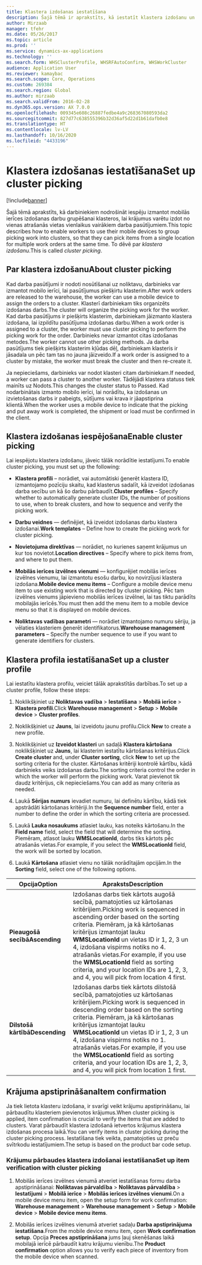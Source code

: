 ```yaml
---
title: Klastera izdošanas iestatīšana
description: Šajā tēmā ir aprakstīts, kā iestatīt klastera izdošanu un kā piemērot krājumu apstiprinājumu ar klastera izdošanu.
author: Mirzaab
manager: tfehr
ms.date: 05/26/2017
ms.topic: article
ms.prod: ''
ms.service: dynamics-ax-applications
ms.technology: ''
ms.search.form: WHSClusterProfile, WHSRFAutoConfirm, WHSWorkCluster
audience: Application User
ms.reviewer: kamaybac
ms.search.scope: Core, Operations
ms.custom: 269384
ms.search.region: Global
ms.author: mirzaab
ms.search.validFrom: 2016-02-28
ms.dyn365.ops.version: AX 7.0.0
ms.openlocfilehash: 009345e608c26887fedbe4a9c268367080593da2
ms.sourcegitcommit: 827d77c638555396b32d36af5d22d1b61dafb0e8
ms.translationtype: HT
ms.contentlocale: lv-LV
ms.lasthandoff: 10/16/2020
ms.locfileid: "4433196"
---
```

# <a name="set-up-cluster-picking"></a><span data-ttu-id="e4c73-103">Klastera izdošanas iestatīšana</span><span class="sxs-lookup"><span data-stu-id="e4c73-103">Set up cluster picking</span></span>

[!include[banner](../includes/banner.md)]

<span data-ttu-id="e4c73-104">Šajā tēmā aprakstīts, kā darbiniekiem nodrošināt iespēju izmantot mobilās ierīces izdošanas darbu grupēšanai klasteros, lai krājumus varētu izdot no vienas atrašanās vietas vienlaikus vairākiem darba pasūtījumiem.</span><span class="sxs-lookup"><span data-stu-id="e4c73-104">This topic describes how to enable workers to use their mobile devices to group picking work into clusters, so that they can pick items from a single location for multiple work orders at the same time.</span></span> <span data-ttu-id="e4c73-105">To dēvē par *klastera izdošanu*.</span><span class="sxs-lookup"><span data-stu-id="e4c73-105">This is called *cluster picking*.</span></span>

## <a name="about-cluster-picking"></a><span data-ttu-id="e4c73-106">Par klastera izdošanu</span><span class="sxs-lookup"><span data-stu-id="e4c73-106">About cluster picking</span></span>

<span data-ttu-id="e4c73-107">Kad darba pasūtījumi ir nodoti nosūtīšanai uz noliktavu, darbinieks var izmantot mobilo ierīci, lai pasūtījumus piešķirtu klasterim.</span><span class="sxs-lookup"><span data-stu-id="e4c73-107">After work orders are released to the warehouse, the worker can use a mobile device to assign the orders to a cluster.</span></span> <span data-ttu-id="e4c73-108">Klasterī darbiniekam tiks organizēts izdošanas darbs.</span><span class="sxs-lookup"><span data-stu-id="e4c73-108">The cluster will organize the picking work for the worker.</span></span> <span data-ttu-id="e4c73-109">Kad darba pasūtījums ir piešķirts klasterim, darbiniekam jāizmanto klastera izdošana, lai izpildītu pasūtījuma izdošanas darbu.</span><span class="sxs-lookup"><span data-stu-id="e4c73-109">When a work order is assigned to a cluster, the worker must use cluster picking to perform the picking work for the order.</span></span> <span data-ttu-id="e4c73-110">Darbinieks nevar izmantot citas izdošanas metodes.</span><span class="sxs-lookup"><span data-stu-id="e4c73-110">The worker cannot use other picking methods.</span></span> <span data-ttu-id="e4c73-111">Ja darba pasūtījums tiek piešķirts klasterim kļūdas dēļ, darbiniekam klasteris ir jāsadala un pēc tam tas no jauna jāizveido.</span><span class="sxs-lookup"><span data-stu-id="e4c73-111">If a work order is assigned to a cluster by mistake, the worker must break the cluster and then re-create it.</span></span>

<span data-ttu-id="e4c73-112">Ja nepieciešams, darbinieks var nodot klasteri citam darbiniekam.</span><span class="sxs-lookup"><span data-stu-id="e4c73-112">If needed, a worker can pass a cluster to another worker.</span></span> <span data-ttu-id="e4c73-113">Tādējādi klastera statuss tiek mainīts uz Nodots.</span><span class="sxs-lookup"><span data-stu-id="e4c73-113">This changes the cluster status to Passed.</span></span> <span data-ttu-id="e4c73-114">Kad nodarbinātais izmanto mobilo ierīci, lai norādītu, ka izdošanas un izvietošanas darbs ir pabeigts, sūtījums vai krava ir jāapstiprina klientā.</span><span class="sxs-lookup"><span data-stu-id="e4c73-114">When the worker uses a mobile device to indicate that the picking and put away work is completed, the shipment or load must be confirmed in the client.</span></span>

## <a name="enable-cluster-picking"></a><span data-ttu-id="e4c73-115">Klastera izdošanas iespējošana</span><span class="sxs-lookup"><span data-stu-id="e4c73-115">Enable cluster picking</span></span>

<span data-ttu-id="e4c73-116">Lai iespējotu klastera izdošanu, jāveic tālāk norādītie iestatījumi.</span><span class="sxs-lookup"><span data-stu-id="e4c73-116">To enable cluster picking, you must set up the following:</span></span>

- <span data-ttu-id="e4c73-117">**Klastera profili** – norādiet, vai automātiski ģenerēt klastera ID, izmantojamo pozīciju skaitu, kad klasterus sadalīt, kā izveidot izdošanas darba secību un kā šo darbu pārbaudīt.</span><span class="sxs-lookup"><span data-stu-id="e4c73-117">**Cluster profiles** – Specify whether to automatically generate cluster   IDs, the number of positions to use, when to break clusters, and how to   sequence and verify the picking work.</span></span>

- <span data-ttu-id="e4c73-118">**Darbu veidnes** — definējiet, kā izveidot izdošanas darbu klastera izdošanai.</span><span class="sxs-lookup"><span data-stu-id="e4c73-118">**Work templates** – Define how to create the picking work for cluster   picking.</span></span>

- <span data-ttu-id="e4c73-119">**Novietojuma direktīvas** — norādiet, no kurienes saņemt krājumus un kur tos novietot.</span><span class="sxs-lookup"><span data-stu-id="e4c73-119">**Location directives** – Specify where to pick items from, and where to put   them.</span></span>

- <span data-ttu-id="e4c73-120">**Mobilās ierīces izvēlnes vienumi** — konfigurējiet mobilās ierīces izvēlnes vienumu, lai izmantotu esošu darbu, ko novirzījusi klastera izdošana.</span><span class="sxs-lookup"><span data-stu-id="e4c73-120">**Mobile device menu items** – Configure a mobile device menu item to use existing work that is directed by cluster picking.</span></span> <span data-ttu-id="e4c73-121">Pēc tam izvēlnes vienums jāpievieno mobilās ierīces izvēlnei, lai tas tiktu parādīts mobilajās ierīcēs.</span><span class="sxs-lookup"><span data-stu-id="e4c73-121">You must then add the menu item to a mobile device menu so that it is displayed on mobile devices.</span></span>

- <span data-ttu-id="e4c73-122">**Noliktavas vadības parametri** — norādiet izmantojamo numuru sēriju, ja vēlaties klasteriem ģenerēt identifikatorus.</span><span class="sxs-lookup"><span data-stu-id="e4c73-122">**Warehouse management parameters** – Specify the number sequence to use if   you want to generate identifiers for clusters.</span></span>

## <a name="set-up-a-cluster-profile"></a><span data-ttu-id="e4c73-123">Klastera profila iestatīšana</span><span class="sxs-lookup"><span data-stu-id="e4c73-123">Set up a cluster profile</span></span>

<span data-ttu-id="e4c73-124">Lai iestatītu klastera profilu, veiciet tālāk aprakstītās darbības.</span><span class="sxs-lookup"><span data-stu-id="e4c73-124">To set up a cluster profile, follow these steps:</span></span>

1. <span data-ttu-id="e4c73-125">Noklikšķiniet uz **Noliktavas vadība** \> **Iestatīšana** \> **Mobilā ierīce** \>  **Klastera profili**.</span><span class="sxs-lookup"><span data-stu-id="e4c73-125">Click **Warehouse management** \> **Setup** \> **Mobile device** \>  **Cluster profiles**.</span></span>

1. <span data-ttu-id="e4c73-126">Noklikšķiniet uz **Jauns**, lai izveidotu jaunu profilu.</span><span class="sxs-lookup"><span data-stu-id="e4c73-126">Click **New** to create a new profile.</span></span>

1. <span data-ttu-id="e4c73-127">Noklikšķiniet uz **Izveidot klasteri** un sadaļā **Klastera kārtošana** noklikšķiniet uz **Jauns**, lai klasterim iestatītu kārtošanas kritērijus.</span><span class="sxs-lookup"><span data-stu-id="e4c73-127">Click **Create cluster** and, under **Cluster sorting**, click **New** to set up the sorting criteria for the cluster.</span></span> <span data-ttu-id="e4c73-128">Kārtošanas kritēriji kontrolē kārtību, kādā darbinieks veiks izdošanas darbu.</span><span class="sxs-lookup"><span data-stu-id="e4c73-128">The sorting criteria control the order in which the worker will perform the picking work.</span></span> <span data-ttu-id="e4c73-129">Varat pievienot tik daudz kritērijus, cik nepieciešams.</span><span class="sxs-lookup"><span data-stu-id="e4c73-129">You can add as many criteria as needed.</span></span>

1. <span data-ttu-id="e4c73-130">Laukā **Sērijas numurs** ievadiet numuru, lai definētu kārtību, kādā tiek apstrādāti kārtošanas kritēriji.</span><span class="sxs-lookup"><span data-stu-id="e4c73-130">In the **Sequence number** field, enter a number to define the order in  which the sorting criteria are processed.</span></span>

1. <span data-ttu-id="e4c73-131">Laukā **Lauka nosaukums** atlasiet lauku, kas noteiks kārtošanu.</span><span class="sxs-lookup"><span data-stu-id="e4c73-131">In the **Field name** field, select the field that will determine the sorting.</span></span> <span data-ttu-id="e4c73-132">Piemēram, atlasot lauku **WMSLocationId**, darbs tiks kārtots pēc atrašanās vietas.</span><span class="sxs-lookup"><span data-stu-id="e4c73-132">For example, if you select the **WMSLocationId** field, the work will be sorted by location.</span></span>

1. <span data-ttu-id="e4c73-133">Laukā **Kārtošana** atlasiet vienu no tālāk norādītajām opcijām.</span><span class="sxs-lookup"><span data-stu-id="e4c73-133">In the **Sorting** field, select one of the following options.</span></span>

| <span data-ttu-id="e4c73-134">**Opcija**</span><span class="sxs-lookup"><span data-stu-id="e4c73-134">**Option**</span></span>     | <span data-ttu-id="e4c73-135">**Apraksts**</span><span class="sxs-lookup"><span data-stu-id="e4c73-135">**Description**</span></span>                                                                                                                                                                                                                    |
|----------------|------------------------------------------------------------------------------------------------------------------------------------------------------------------------------------------------------------------------------------|
| <span data-ttu-id="e4c73-136">**Pieaugošā secībā**</span><span class="sxs-lookup"><span data-stu-id="e4c73-136">**Ascending**</span></span>  | <span data-ttu-id="e4c73-137">Izdošanas darbs tiek kārtots augošā secībā, pamatojoties uz kārtošanas kritērijiem.</span><span class="sxs-lookup"><span data-stu-id="e4c73-137">Picking work is sequenced in ascending order based on the sorting criteria.</span></span> <span data-ttu-id="e4c73-138">Piemēram, ja kā kārtošanas kritērijus izmantojat lauku **WMSLocationId** un vietas ID ir 1, 2, 3 un 4, izdošana vispirms notiks no 4. atrašanās vietas.</span><span class="sxs-lookup"><span data-stu-id="e4c73-138">For example, if you use the **WMSLocationId** field as sorting criteria, and your location IDs are 1, 2, 3, and 4, you will pick from location 4 first.</span></span> |
| <span data-ttu-id="e4c73-139">**Dilstošā kārtībā**</span><span class="sxs-lookup"><span data-stu-id="e4c73-139">**Descending**</span></span> | <span data-ttu-id="e4c73-140">Izdošanas darbs tiek kārtots dilstošā secībā, pamatojoties uz kārtošanas kritērijiem.</span><span class="sxs-lookup"><span data-stu-id="e4c73-140">Picking work is sequenced in descending order based on the sorting criteria.</span></span> <span data-ttu-id="e4c73-141">Piemēram, ja kā kārtošanas kritērijus izmantojat lauku **WMSLocationId** un vietas ID ir 1, 2, 3 un 4, izdošana vispirms notiks no 1. atrašanās vietas.</span><span class="sxs-lookup"><span data-stu-id="e4c73-141">For example, if you use the **WMSLocationId** field as sorting criteria, and your location IDs are 1, 2, 3, and 4, you will pick from location 1 first.</span></span> |

## <a name="item-confirmation"></a><span data-ttu-id="e4c73-142">Krājuma apstiprināšana</span><span class="sxs-lookup"><span data-stu-id="e4c73-142">Item confirmation</span></span>

<span data-ttu-id="e4c73-143">Ja tiek lietota klasteru izdošana, ir svarīgi veikt krājumu apstiprināšanu, lai pārbaudītu klasteriem pievienotos krājumus.</span><span class="sxs-lookup"><span data-stu-id="e4c73-143">When cluster picking is applied, item confirmation is crucial to verify the items that are added to clusters.</span></span> <span data-ttu-id="e4c73-144">Varat pārbaudīt klastera izdošanā ietvertos krājumus klastera izdošanas procesa laikā.</span><span class="sxs-lookup"><span data-stu-id="e4c73-144">You can verify items in cluster picking during the cluster picking process.</span></span> <span data-ttu-id="e4c73-145">Iestatīšana tiek veikta, pamatojoties uz preču svītrkodu iestatījumiem.</span><span class="sxs-lookup"><span data-stu-id="e4c73-145">The setup is based on the product bar code setup.</span></span>

### <a name="set-up-item-verification-with-cluster-picking"></a><span data-ttu-id="e4c73-146">Krājumu pārbaudes klastera izdošanai iestatīšana</span><span class="sxs-lookup"><span data-stu-id="e4c73-146">Set up item verification with cluster picking</span></span>

1. <span data-ttu-id="e4c73-147">Mobilās ierīces izvēlnes vienumā atveriet iestatīšanas formu darba apstiprināšanai:  **Noliktavas pārvaldība** \> **Noliktavas pārvaldība** \> **Iestatījumi** \>  **Mobilā ierīce** \> **Mobilās ierīces izvēlnes vienumi**.</span><span class="sxs-lookup"><span data-stu-id="e4c73-147">On a mobile device menu item, open the setup form for work confirmation:  **Warehouse management** \> **Warehouse management** \> **Setup** \>  **Mobile device** \> **Mobile device menu items**.</span></span>

1. <span data-ttu-id="e4c73-148">Mobilās ierīces izvēlnes vienumā atveriet sadaļu **Darba apstiprinājuma iestatīšana**.</span><span class="sxs-lookup"><span data-stu-id="e4c73-148">From the mobile device menu item, open **Work confirmation setup**.</span></span> <span data-ttu-id="e4c73-149">Opcija **Preces apstiprināšana** jums ļauj skenēšanas laikā mobilajā ierīcē pārbaudīt katru krājumu vienību.</span><span class="sxs-lookup"><span data-stu-id="e4c73-149">The **Product confirmation** option allows you to verify each piece of inventory from the mobile device when scanned.</span></span>
